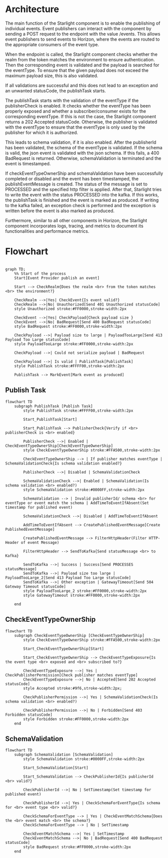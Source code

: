 <!--
Copyright 2024 Deutsche Telekom IT GmbH

SPDX-License-Identifier: Apache-2.0
-->

# Architecture
The main function of the Starlight component is to enable the publishing of individual events.
Event publishers can interact with the component by sending a POST request to the endpoint with the value /events.
This allows event publishers to send events to Horizon, where the events are routed to the appropriate consumers of the event type.

When the endpoint is called, the Starlight component checks whether the realm from the token matches the environment to ensure authentication.
Then the corresponding event is validated and the payload is searched for the eventType.
To ensure that the given payload does not exceed the maximum payload size, this is also validated.

If all validations are successful and this does not lead to an exception and an unwanted statusCode, the publishTask starts.

The publishTask starts with the validation of the eventType if the publisherCheck is enabled.
It checks whether the eventType has been properly exposed and whether a subscriber/consumer exists for the corresponding eventType.
If this is not the case, the Starlight component returns a 202 Accepted statusCode. Otherwise, the publisher is validated with the eventType to ensure that the eventType is only used by the publisher for which it is authorized.

This leads to schema validation, if it is also enabled.
After the publisherId has been validated, the schema of the eventType is validated.
If the schema is valid, the json event is validated with the json schema.
If this fails, a 400 BadRequest is returned.
Otherwise, schemaValidation is terminated and the event is timestamped.

If checkEventTypeOwnerShip and schemaValidation have been successfully completed or disabled and the event has been timestamped, the publishEventMessage is created.
The status of the message is set to PROCESSED and the specified http filter is applied. After that, Starlight tries to write the event with the status PROCESSED into the kafka.
If this works, the publishTask is finished and the event is marked as produced.
If writing to the kafka failed, an exception check is performed and the exception is written before the event is also marked as produced.

Furthermore, similar to all other components in Horizon, the Starlight component incorporates logs, tracing, and metrics to document its functionalities and performance metrics.

# Flowchart
```mermaid

graph TD;
    %% Start of the process
    Start[Event Provider publish an event]
    
    Start --> CheckRealm{Does the realm <br> from the token matches <br> the environment?}
    
    CheckRealm -->|Yes| CheckEvent{Is event valid?}
    CheckRealm -->|No| Unauthorized[Send 401 Unauthorized statusCode]
    style Unauthorized stroke:#FF0000,stroke-width:2px
    
    CheckEvent -->|Yes| CheckPayload{Check payload size }
    CheckEvent -->|No| BadRequest[Send 400 BadRequest statusCode]
    style BadRequest stroke:#FF0000,stroke-width:2px

    CheckPayload -->| Payload size to large | PayloadTooLarge[Send 413 Payload Too Large statusCode]
    style PayloadTooLarge stroke:#FF0000,stroke-width:2px
    
    CheckPayload -->| Could not serialize payload | BadRequest

    CheckPayload -->| Is valid | PublishTask[PublishTask]
    style PublishTask stroke:#FFFF00,stroke-width:2px
    
    PublishTask --> MarkEvent[Mark event as produced]
```

## Publish Task
```mermaid
flowchart TD
    subgraph PublishTask [Publish Task]
        style PublishTask stroke:#FFFF00,stroke-width:2px

        Start_PublishTask[Start]

        Start_PublishTask --> PublisherCheck{Verify if <br> publisherCheck is <br> enabled}
        
        PublisherCheck -->| Enabled | CheckEventTypeOwnerShip[CheckEventTypeOwnerShip]
        style CheckEventTypeOwnerShip stroke:#FFA500,stroke-width:2px
    
        CheckEventTypeOwnerShip --> | If publisher matches eventType | SchemaValidationCheck{Is schema validation enabled?}
        
        PublisherCheck -->| Disabled | SchemaValidationCheck

        SchemaValidationCheck -->| Enabled | SchemaValidation(Is schema validation <br> enabled?)
        style SchemaValidation stroke:#0000FF,stroke-width:2px

        SchemaValidation --> | Invalid publisherId/ schema <br> for eventType or event match the schema | AddTimeToEventIfAbsent(Set timestamp for published event)

        SchemaValidationCheck -->| Disabled | AddTimeToEventIfAbsent

        AddTimeToEventIfAbsent --> CreatePublishedEventMessage[Create PublishedEventMessage]

        CreatePublishedEventMessage --> FilterHttpHeader(Filter HTTP-Header of event Message)
        
        FilterHttpHeader --> SendToKafka{Send statusMessage <br> to Kafka}
        
        SendToKafka -->| Success | Success[Send PROCESSES statusMessage]
        SendToKafka -->| Payload size too large | PayloadTooLarge_2[Send 413 Payload Too Large statusCode]
        SendToKafka -->| Other exception | GatewayTimeout[Send 504 Gateway Timeout statusCode]
        style PayloadTooLarge_2 stroke:#FF0000,stroke-width:2px
        style GatewayTimeout stroke:#FF0000,stroke-width:2px

    end
```

## CheckEventTypeOwnerShip
```mermaid
flowchart TD
    subgraph CheckEventTypeOwnerShip [CheckEventTypeOwnerShip]
        style CheckEventTypeOwnerShip stroke:#FFA500,stroke-width:2px

        Start_CheckEventTypeOwnerShip[Start]

        Start_CheckEventTypeOwnerShip --> CheckEventTypeExposure{Is the event type <br> exposed and <br> subscribed to?}
        
        CheckEventTypeExposure -->| Yes | CheckPublisherPermission[Check publisher matches eventType]
        CheckEventTypeExposure -->| No | Accepted[Send 202 Accepted statusCode]
        style Accepted stroke:#9f6,stroke-width:2px;

        CheckPublisherPermission -->| Yes | SchemaValidationCheck(Is schema validation <br> enabled?)

        CheckPublisherPermission -->| No | Forbidden[Send 403 Forbidden statusCode]
        style Forbidden stroke:#FF0000,stroke-width:2px
    end
```

## SchemaValidation
```mermaid
flowchart TD
    subgraph SchemaValidation [SchemaValidation]
        style SchemaValidation stroke:#0000FF,stroke-width:2px

        Start_SchemaValidation[Start]

        Start_SchemaValidation --> CheckPublisherId{Is publisherId <br> valid?}

        CheckPublisherId -->| No | SetTimestamp(Set timestamp for published event)

        CheckPublisherId -->| Yes | CheckSchemaForEventType{Is schema for <br> event type <br> valid?}
        
        CheckSchemaForEventType --> | Yes | CheckEventMatchSchema{Does the <br> event match <br> the schema?}
        CheckSchemaForEventType --> | No | SetTimestamp

        CheckEventMatchSchema -->| Yes | SetTimestamp
        CheckEventMatchSchema -->| No | BadRequest[Send 400 BadRequest statusCode]
        style BadRequest stroke:#FF0000,stroke-width:2px
    end
```
        